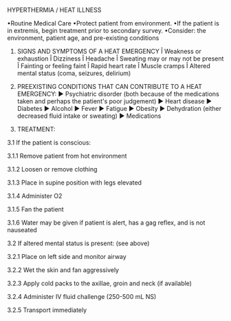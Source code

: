 HYPERTHERMIA / HEAT ILLNESS

•Routine Medical Care
•Protect patient from environment.
•If the patient is in extremis, begin treatment prior to secondary survey.
•Consider: the environment, patient age, and pre-existing conditions

1. SIGNS AND SYMPTOMS OF A HEAT EMERGENCY
Î Weakness or exhaustion
Î Dizziness
Î Headache
Î Sweating may or may not be present
Î Fainting or feeling faint
Î Rapid heart rate
Î Muscle cramps
Î Altered mental status (coma, seizures, delirium)

2. PREEXISTING CONDITIONS THAT CAN CONTRIBUTE TO A HEAT EMERGENCY:
► Psychiatric disorder (both because of the medications taken and perhaps the patient's poor judgement)
► Heart disease
► Diabetes
► Alcohol
► Fever
► Fatigue
► Obesity
► Dehydration (either decreased fluid intake or sweating)
► Medications

3. TREATMENT:

3.1 If the patient is conscious:

3.1.1 Remove patient from hot environment

3.1.2 Loosen or remove clothing

3.1.3 Place in supine position with legs elevated

3.1.4 Administer O2

3.1.5 Fan the patient

3.1.6 Water may be given if patient is alert, has a gag reflex, and is not nauseated

3.2 If altered mental status is present: (see above)

3.2.1 Place on left side and monitor airway

3.2.2 Wet the skin and fan aggressively

3.2.3 Apply cold packs to the axillae, groin and neck (if available)

3.2.4 Administer IV fluid challenge (250-500 mL NS)

3.2.5 Transport immediately

